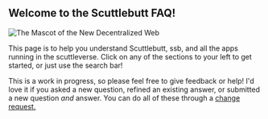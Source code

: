 ## Welcome to the Scuttlebutt FAQ!  
![The Mascot of the New Decentralized Web](http://scuttlebot.io/img/hermies-256.png)

This page is to help you understand Scuttlebutt, ssb, and all the apps running in the scuttleverse.  Click on any of the sections to your left to get started, or just use the search bar!

This is a work in progress, so  please feel free to give feedback or help! I'd love it if you asked a new question, refined an existing answer, or submitted a new  question _and_ answer.  You can do all of these through a [change request.](https://www.gitbook.com/book/nelsonian/ssb-faq/changes)

